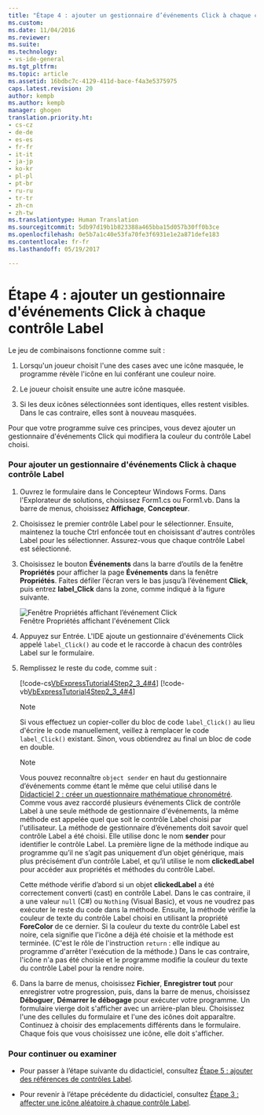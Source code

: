 ```yaml
---
title: "Étape 4 : ajouter un gestionnaire d’événements Click à chaque contrôle Label | Microsoft Docs"
ms.custom: 
ms.date: 11/04/2016
ms.reviewer: 
ms.suite: 
ms.technology:
- vs-ide-general
ms.tgt_pltfrm: 
ms.topic: article
ms.assetid: 16bdbc7c-4129-411d-bace-f4a3e5375975
caps.latest.revision: 20
author: kempb
ms.author: kempb
manager: ghogen
translation.priority.ht:
- cs-cz
- de-de
- es-es
- fr-fr
- it-it
- ja-jp
- ko-kr
- pl-pl
- pt-br
- ru-ru
- tr-tr
- zh-cn
- zh-tw
ms.translationtype: Human Translation
ms.sourcegitcommit: 5db97d19b1b823388a465bba15d057b30ff0b3ce
ms.openlocfilehash: 0e5b7a1c40e53fa70fe3f6931e1e2a871defe183
ms.contentlocale: fr-fr
ms.lasthandoff: 05/19/2017

---
```

# <a name="step-4-add-a-click-event-handler-to-each-label"></a>Étape 4 : ajouter un gestionnaire d'événements Click à chaque contrôle Label
Le jeu de combinaisons fonctionne comme suit :  
  
1.  Lorsqu'un joueur choisit l'une des cases avec une icône masquée, le programme révèle l'icône en lui conférant une couleur noire.  
  
2.  Le joueur choisit ensuite une autre icône masquée.  
  
3.  Si les deux icônes sélectionnées sont identiques, elles restent visibles. Dans le cas contraire, elles sont à nouveau masquées.  
  
 Pour que votre programme suive ces principes, vous devez ajouter un gestionnaire d'événements Click qui modifiera la couleur du contrôle Label choisi.  
  
### <a name="to-add-a-click-event-handler-to-each-label"></a>Pour ajouter un gestionnaire d'événements Click à chaque contrôle Label  
  
1.  Ouvrez le formulaire dans le Concepteur Windows Forms. Dans l'Explorateur de solutions, choisissez Form1.cs ou Form1.vb. Dans la barre de menus, choisissez **Affichage**, **Concepteur**.  
  
2.  Choisissez le premier contrôle Label pour le sélectionner. Ensuite, maintenez la touche Ctrl enfoncée tout en choisissant d'autres contrôles Label pour les sélectionner. Assurez-vous que chaque contrôle Label est sélectionné.  
  
3.  Choisissez le bouton **Événements** dans la barre d’outils de la fenêtre **Propriétés** pour afficher la page **Événements** dans la fenêtre **Propriétés**. Faites défiler l’écran vers le bas jusqu’à l’événement **Click**, puis entrez **label_Click** dans la zone, comme indiqué à la figure suivante.  
  
     ![Fenêtre Propriétés affichant l’événement Click](~/docs/ide/media/express_labelclick.png "Express_labelClick")  
Fenêtre Propriétés affichant l'événement Click  
  
4.  Appuyez sur Entrée. L'IDE ajoute un gestionnaire d'événements Click appelé `label_Click()` au code et le raccorde à chacun des contrôles Label sur le formulaire.  
  
5.  Remplissez le reste du code, comme suit :  
  
     [!code-cs[VbExpressTutorial4Step2_3_4#4](../ide/codesnippet/CSharp/step-4-add-a-click-event-handler-to-each-label_1.cs)]  [!code-vb[VbExpressTutorial4Step2_3_4#4](../ide/codesnippet/VisualBasic/step-4-add-a-click-event-handler-to-each-label_1.vb)]  
  
    > [!NOTE]
    >  Si vous effectuez un copier-coller du bloc de code `label_Click()` au lieu d'écrire le code manuellement, veillez à remplacer le code `label_Click()` existant. Sinon, vous obtiendrez au final un bloc de code en double.  
  
    > [!NOTE]
    >  Vous pouvez reconnaître `object sender` en haut du gestionnaire d’événements comme étant le même que celui utilisé dans le [Didacticiel 2 : créer un questionnaire mathématique chronométré](../ide/tutorial-2-create-a-timed-math-quiz.md). Comme vous avez raccordé plusieurs événements Click de contrôle Label à une seule méthode de gestionnaire d'événements, la même méthode est appelée quel que soit le contrôle Label choisi par l'utilisateur. La méthode de gestionnaire d’événements doit savoir quel contrôle Label a été choisi. Elle utilise donc le nom **sender** pour identifier le contrôle Label. La première ligne de la méthode indique au programme qu’il ne s’agit pas uniquement d’un objet générique, mais plus précisément d’un contrôle Label, et qu’il utilise le nom **clickedLabel** pour accéder aux propriétés et méthodes du contrôle Label.  
  
     Cette méthode vérifie d’abord si un objet **clickedLabel** a été correctement converti (cast) en contrôle Label. Dans le cas contraire, il a une valeur `null` (C#) ou `Nothing` (Visual Basic), et vous ne voudrez pas exécuter le reste du code dans la méthode. Ensuite, la méthode vérifie la couleur de texte du contrôle Label choisi en utilisant la propriété **ForeColor** de ce dernier. Si la couleur du texte du contrôle Label est noire, cela signifie que l'icône a déjà été choisie et la méthode est terminée. (C'est le rôle de l'instruction `return` : elle indique au programme d'arrêter l'exécution de la méthode.) Dans le cas contraire, l'icône n'a pas été choisie et le programme modifie la couleur du texte du contrôle Label pour la rendre noire.  
  
6.  Dans la barre de menus, choisissez **Fichier**, **Enregistrer tout** pour enregistrer votre progression, puis, dans la barre de menus, choisissez **Déboguer**, **Démarrer le débogage** pour exécuter votre programme. Un formulaire vierge doit s'afficher avec un arrière-plan bleu. Choisissez l'une des cellules du formulaire et l'une des icônes doit apparaître. Continuez à choisir des emplacements différents dans le formulaire. Chaque fois que vous choisissez une icône, elle doit s'afficher.  
  
### <a name="to-continue-or-review"></a>Pour continuer ou examiner  
  
-   Pour passer à l’étape suivante du didacticiel, consultez [Étape 5 : ajouter des références de contrôles Label](../ide/step-5-add-label-references.md).  
  
-   Pour revenir à l’étape précédente du didacticiel, consultez [Étape 3 : affecter une icône aléatoire à chaque contrôle Label](../ide/step-3-assign-a-random-icon-to-each-label.md).
